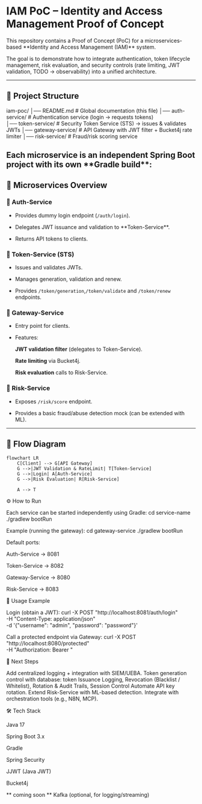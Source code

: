 # IAM PoC – Identity and Access Management Proof of Concept

This repository contains a Proof of Concept (PoC) for a microservices-based \*\*Identity and Access Management (IAM)\*\* system.

The goal is to demonstrate how to integrate authentication, token lifecycle management, risk evaluation, and security controls (rate limiting, JWT validation, TODO -> observability) into a unified architecture.

---

## 📂 Project Structure

iam-poc/
│── README.md # Global documentation (this file)
│── auth-service/ # Authentication service (login → requests tokens)  
 │── token-service/ # Security Token Service (STS) → issues \& validates JWTs
│── gateway-service/ # API Gateway with JWT filter + Bucket4j rate limiter
│── risk-service/ # Fraud/risk scoring service

## Each microservice is an independent Spring Boot project with its own \*\*Gradle build\*\*:

## 🧩 Microservices Overview

### 🔹 Auth-Service

- Provides dummy login endpoint (`/auth/login`).

- Delegates JWT issuance and validation to \*\*Token-Service\*\*.

- Returns API tokens to clients.

### 🔹 Token-Service (STS)

- Issues and validates JWTs.

- Manages generation, validation and renew.

- Provides `/token/generation`,`/token/validate` and `/token/renew` endpoints.

### 🔹 Gateway-Service

- Entry point for clients.

- Features:

  **JWT validation filter** (delegates to Token-Service).

  **Rate limiting** via Bucket4j.

  **Risk evaluation** calls to Risk-Service.

### 🔹 Risk-Service

- Exposes `/risk/score` endpoint.

- Provides a basic fraud/abuse detection mock (can be extended with ML).

---

## 🔄 Flow Diagram

```mermaid
flowchart LR
    C[Client] --> G[API Gateway]
    G -->|JWT Validation & RateLimit| T[Token-Service]
    G -->|Login| A[Auth-Service]
    G -->|Risk Evaluation| R[Risk-Service]

    A --> T
```

⚙️ How to Run

Each service can be started independently using Gradle:
cd service-name
./gradlew bootRun

Example (running the gateway):
cd gateway-service
./gradlew bootRun

Default ports:

Auth-Service → 8081

Token-Service → 8082

Gateway-Service → 8080

Risk-Service → 8083

🚀 Usage Example

Login (obtain a JWT):
curl -X POST "http://localhost:8081/auth/login" \
 -H "Content-Type: application/json" \
 -d '{"username": "admin", "password": "password"}'

Call a protected endpoint via Gateway:
curl -X POST "http://localhost:8080/protected" \
 -H "Authorization: Bearer <JWT>"

📌 Next Steps

Add centralized logging + integration with SIEM/UEBA.
Token generation control with database: token Issuance Logging, Revocation (Blacklist / Whitelist), Rotation \& Audit Trails, Session Control
Automate API key rotation.
Extend Risk-Service with ML-based detection.
Integrate with orchestration tools (e.g., N8N, MCP).

🛠️ Tech Stack

Java 17

Spring Boot 3.x

Gradle

Spring Security

JJWT (Java JWT)

Bucket4j

** coming soon ** Kafka (optional, for logging/streaming)
